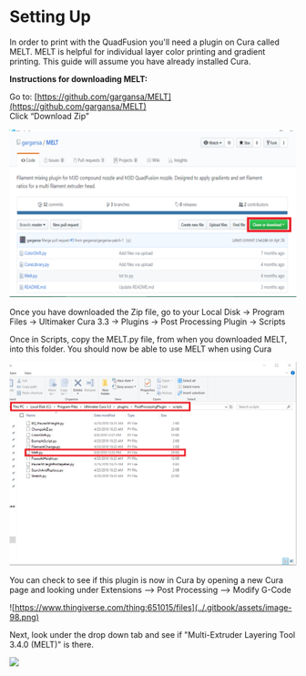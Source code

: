 # Setting Up

In order to print with the QuadFusion you'll need a plugin on Cura called MELT. MELT is helpful for individual layer color printing and gradient printing. This guide will assume you have already installed Cura.

**Instructions for downloading MELT:**

Go to: [https://github.com/gargansa/MELT](https://github.com/gargansa/MELT)  
Click “Download Zip”

![](../.gitbook/assets/image%20%28100%29.png)

Once you have downloaded the Zip file, go to your Local Disk → Program Files → Ultimaker Cura 3.3 → Plugins → Post Processing Plugin → Scripts

Once in Scripts, copy the MELT.py file, from when you downloaded MELT, into this folder. You should now be able to use MELT when using Cura

![](../.gitbook/assets/image%20%2826%29.png)

You can check to see if this plugin is now in Cura by opening a new Cura page and looking under Extensions --&gt; Post Processing --&gt; Modify G-Code

![https://www.thingiverse.com/thing:651015/files](../.gitbook/assets/image-98.png)

Next, look under the drop down tab and see if "Multi-Extruder Layering Tool 3.4.0 \(MELT\)" is there.

![](../.gitbook/assets/image%20%2883%29.png)

